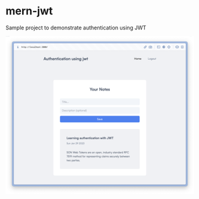 # mern-jwt
Sample project to demonstrate authentication using JWT

<img src="screenshot.png" width="600"/>
